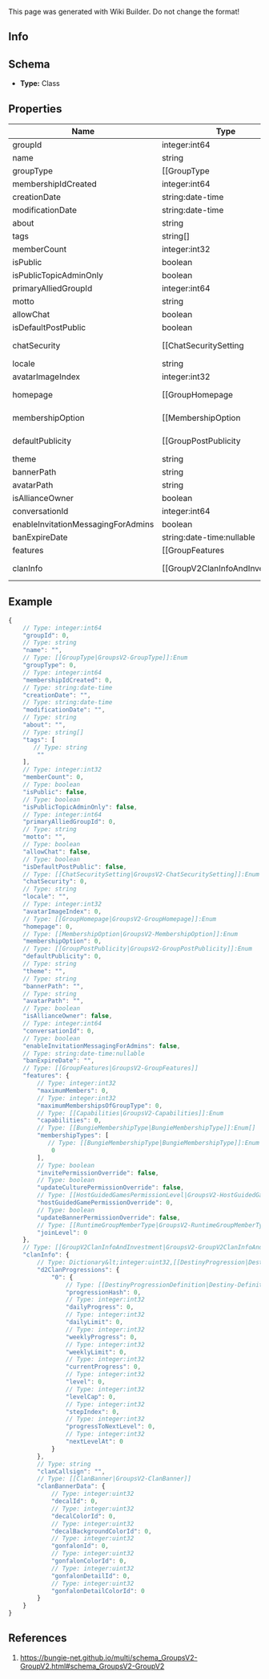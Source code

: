 <span class="wiki-builder">This page was generated with Wiki Builder. Do not change the format!</span>

## Info

## Schema
* **Type:** Class

## Properties
Name | Type | Description
---- | ---- | -----------
groupId | integer:int64 | 
name | string | 
groupType | [[GroupType|GroupsV2-GroupType]]:Enum | 
membershipIdCreated | integer:int64 | 
creationDate | string:date-time | 
modificationDate | string:date-time | 
about | string | 
tags | string[] | 
memberCount | integer:int32 | 
isPublic | boolean | 
isPublicTopicAdminOnly | boolean | 
primaryAlliedGroupId | integer:int64 | 
motto | string | 
allowChat | boolean | 
isDefaultPostPublic | boolean | 
chatSecurity | [[ChatSecuritySetting|GroupsV2-ChatSecuritySetting]]:Enum | 
locale | string | 
avatarImageIndex | integer:int32 | 
homepage | [[GroupHomepage|GroupsV2-GroupHomepage]]:Enum | 
membershipOption | [[MembershipOption|GroupsV2-MembershipOption]]:Enum | 
defaultPublicity | [[GroupPostPublicity|GroupsV2-GroupPostPublicity]]:Enum | 
theme | string | 
bannerPath | string | 
avatarPath | string | 
isAllianceOwner | boolean | 
conversationId | integer:int64 | 
enableInvitationMessagingForAdmins | boolean | 
banExpireDate | string:date-time:nullable | 
features | [[GroupFeatures|GroupsV2-GroupFeatures]] | 
clanInfo | [[GroupV2ClanInfoAndInvestment|GroupsV2-GroupV2ClanInfoAndInvestment]] | 

## Example
```javascript
{
    // Type: integer:int64
    "groupId": 0,
    // Type: string
    "name": "",
    // Type: [[GroupType|GroupsV2-GroupType]]:Enum
    "groupType": 0,
    // Type: integer:int64
    "membershipIdCreated": 0,
    // Type: string:date-time
    "creationDate": "",
    // Type: string:date-time
    "modificationDate": "",
    // Type: string
    "about": "",
    // Type: string[]
    "tags": [
       // Type: string
        ""
    ],
    // Type: integer:int32
    "memberCount": 0,
    // Type: boolean
    "isPublic": false,
    // Type: boolean
    "isPublicTopicAdminOnly": false,
    // Type: integer:int64
    "primaryAlliedGroupId": 0,
    // Type: string
    "motto": "",
    // Type: boolean
    "allowChat": false,
    // Type: boolean
    "isDefaultPostPublic": false,
    // Type: [[ChatSecuritySetting|GroupsV2-ChatSecuritySetting]]:Enum
    "chatSecurity": 0,
    // Type: string
    "locale": "",
    // Type: integer:int32
    "avatarImageIndex": 0,
    // Type: [[GroupHomepage|GroupsV2-GroupHomepage]]:Enum
    "homepage": 0,
    // Type: [[MembershipOption|GroupsV2-MembershipOption]]:Enum
    "membershipOption": 0,
    // Type: [[GroupPostPublicity|GroupsV2-GroupPostPublicity]]:Enum
    "defaultPublicity": 0,
    // Type: string
    "theme": "",
    // Type: string
    "bannerPath": "",
    // Type: string
    "avatarPath": "",
    // Type: boolean
    "isAllianceOwner": false,
    // Type: integer:int64
    "conversationId": 0,
    // Type: boolean
    "enableInvitationMessagingForAdmins": false,
    // Type: string:date-time:nullable
    "banExpireDate": "",
    // Type: [[GroupFeatures|GroupsV2-GroupFeatures]]
    "features": {
        // Type: integer:int32
        "maximumMembers": 0,
        // Type: integer:int32
        "maximumMembershipsOfGroupType": 0,
        // Type: [[Capabilities|GroupsV2-Capabilities]]:Enum
        "capabilities": 0,
        // Type: [[BungieMembershipType|BungieMembershipType]]:Enum[]
        "membershipTypes": [
           // Type: [[BungieMembershipType|BungieMembershipType]]:Enum
            0
        ],
        // Type: boolean
        "invitePermissionOverride": false,
        // Type: boolean
        "updateCulturePermissionOverride": false,
        // Type: [[HostGuidedGamesPermissionLevel|GroupsV2-HostGuidedGamesPermissionLevel]]:Enum
        "hostGuidedGamePermissionOverride": 0,
        // Type: boolean
        "updateBannerPermissionOverride": false,
        // Type: [[RuntimeGroupMemberType|GroupsV2-RuntimeGroupMemberType]]:Enum
        "joinLevel": 0
    },
    // Type: [[GroupV2ClanInfoAndInvestment|GroupsV2-GroupV2ClanInfoAndInvestment]]
    "clanInfo": {
        // Type: Dictionary&lt;integer:uint32,[[DestinyProgression|Destiny-DestinyProgression]]&gt;
        "d2ClanProgressions": {
            "0": {
                // Type: [[DestinyProgressionDefinition|Destiny-Definitions-DestinyProgressionDefinition]]:ManifestDefinition:integer:uint32
                "progressionHash": 0,
                // Type: integer:int32
                "dailyProgress": 0,
                // Type: integer:int32
                "dailyLimit": 0,
                // Type: integer:int32
                "weeklyProgress": 0,
                // Type: integer:int32
                "weeklyLimit": 0,
                // Type: integer:int32
                "currentProgress": 0,
                // Type: integer:int32
                "level": 0,
                // Type: integer:int32
                "levelCap": 0,
                // Type: integer:int32
                "stepIndex": 0,
                // Type: integer:int32
                "progressToNextLevel": 0,
                // Type: integer:int32
                "nextLevelAt": 0
            }
        },
        // Type: string
        "clanCallsign": "",
        // Type: [[ClanBanner|GroupsV2-ClanBanner]]
        "clanBannerData": {
            // Type: integer:uint32
            "decalId": 0,
            // Type: integer:uint32
            "decalColorId": 0,
            // Type: integer:uint32
            "decalBackgroundColorId": 0,
            // Type: integer:uint32
            "gonfalonId": 0,
            // Type: integer:uint32
            "gonfalonColorId": 0,
            // Type: integer:uint32
            "gonfalonDetailId": 0,
            // Type: integer:uint32
            "gonfalonDetailColorId": 0
        }
    }
}

```

## References
1. https://bungie-net.github.io/multi/schema_GroupsV2-GroupV2.html#schema_GroupsV2-GroupV2
